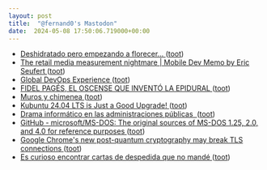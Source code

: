 ```yaml
---
layout: post
title:  "@fernand0's Mastodon"
date:  2024-05-08 17:50:06.719000+00:00
---
```

*  [Deshidratado pero empezando a florecer… ](https://avecesunafoto.wordpress.com/2024/05/08/deshidratado-pero-empezando-a-florecer) ([toot](https://mastodon.social/@fernand0/112406731601829758))
*  [The retail media measurement nightmare \| Mobile Dev Memo by Eric Seufert ](https://mobiledevmemo.com/the-measurement-nightmare-when-everything-is-an-ad-network) ([toot](https://mastodon.social/@fernand0/112406574906365419))
*  [Global DevOps Experience ](https://www.globaldevopsx.com) ([toot](https://mastodon.social/@fernand0/112406493702677389))
*  [FIDEL PAGÉS, EL OSCENSE QUE INVENTÓ LA EPIDURAL ](https://historiaragon.com/2024/01/26/fidel-pages-el-oscense-que-invento-la-epidural) ([toot](https://mastodon.social/@fernand0/112406236656128158))
*  [Muros y chimenea ](https://www.flickr.com/photos/fernand0/53684005971) ([toot](https://mastodon.social/@fernand0/112406236322584512))
*  [Kubuntu 24.04 LTS is Just a Good Upgrade! ](https://news.itsfoss.com/kubuntu-24-04) ([toot](https://mastodon.social/@fernand0/112405901767443107))
*  [Drama informático en las administraciones públicas  ](https://valenciaplaza.com/drama-informatico-en-las-administraciones-publica) ([toot](https://mastodon.social/@fernand0/112405184958859174))
*  [GitHub - microsoft/MS-DOS: The original sources of MS-DOS 1.25, 2.0, and 4.0 for reference purposes ](https://github.com/microsoft/MS-DO) ([toot](https://mastodon.social/@fernand0/112405009153477758))
*  [Google Chrome's new post-quantum cryptography may break TLS connections ](https://www.bleepingcomputer.com/news/security/google-chromes-new-post-quantum-cryptography-may-break-tls-connections) ([toot](https://mastodon.social/@fernand0/112404706470942095))
*  [Es curioso encontrar cartas de despedida que no mandé  ](https://mastodon.social/@fernand0/112404647541817686) ([toot](https://mastodon.social/@fernand0/112404647541817686))
